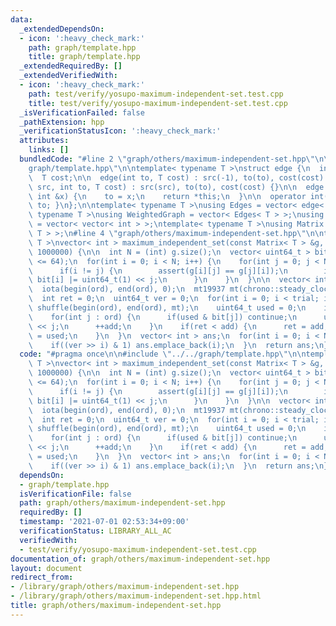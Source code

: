 ```yaml
---
data:
  _extendedDependsOn:
  - icon: ':heavy_check_mark:'
    path: graph/template.hpp
    title: graph/template.hpp
  _extendedRequiredBy: []
  _extendedVerifiedWith:
  - icon: ':heavy_check_mark:'
    path: test/verify/yosupo-maximum-independent-set.test.cpp
    title: test/verify/yosupo-maximum-independent-set.test.cpp
  _isVerificationFailed: false
  _pathExtension: hpp
  _verificationStatusIcon: ':heavy_check_mark:'
  attributes:
    links: []
  bundledCode: "#line 2 \"graph/others/maximum-independent-set.hpp\"\n\n#line 2 \"\
    graph/template.hpp\"\n\ntemplate< typename T >\nstruct edge {\n  int src, to;\n\
    \  T cost;\n\n  edge(int to, T cost) : src(-1), to(to), cost(cost) {}\n\n  edge(int\
    \ src, int to, T cost) : src(src), to(to), cost(cost) {}\n\n  edge &operator=(const\
    \ int &x) {\n    to = x;\n    return *this;\n  }\n\n  operator int() const { return\
    \ to; }\n};\n\ntemplate< typename T >\nusing Edges = vector< edge< T > >;\ntemplate<\
    \ typename T >\nusing WeightedGraph = vector< Edges< T > >;\nusing UnWeightedGraph\
    \ = vector< vector< int > >;\ntemplate< typename T >\nusing Matrix = vector< vector<\
    \ T > >;\n#line 4 \"graph/others/maximum-independent-set.hpp\"\n\ntemplate< typename\
    \ T >\nvector< int > maximum_independent_set(const Matrix< T > &g, int trial =\
    \ 1000000) {\n\n  int N = (int) g.size();\n  vector< uint64_t > bit(N);\n\n  assert(N\
    \ <= 64);\n  for(int i = 0; i < N; i++) {\n    for(int j = 0; j < N; j++) {\n\
    \      if(i != j) {\n        assert(g[i][j] == g[j][i]);\n        if(g[i][j])\
    \ bit[i] |= uint64_t(1) << j;\n      }\n    }\n  }\n\n  vector< int > ord(N);\n\
    \  iota(begin(ord), end(ord), 0);\n  mt19937 mt(chrono::steady_clock::now().time_since_epoch().count());\n\
    \  int ret = 0;\n  uint64_t ver = 0;\n  for(int i = 0; i < trial; i++) {\n   \
    \ shuffle(begin(ord), end(ord), mt);\n    uint64_t used = 0;\n    int add = 0;\n\
    \    for(int j : ord) {\n      if(used & bit[j]) continue;\n      used |= uint64_t(1)\
    \ << j;\n      ++add;\n    }\n    if(ret < add) {\n      ret = add;\n      ver\
    \ = used;\n    }\n  }\n  vector< int > ans;\n  for(int i = 0; i < N; i++) {\n\
    \    if((ver >> i) & 1) ans.emplace_back(i);\n  }\n  return ans;\n}\n"
  code: "#pragma once\n\n#include \"../../graph/template.hpp\"\n\ntemplate< typename\
    \ T >\nvector< int > maximum_independent_set(const Matrix< T > &g, int trial =\
    \ 1000000) {\n\n  int N = (int) g.size();\n  vector< uint64_t > bit(N);\n\n  assert(N\
    \ <= 64);\n  for(int i = 0; i < N; i++) {\n    for(int j = 0; j < N; j++) {\n\
    \      if(i != j) {\n        assert(g[i][j] == g[j][i]);\n        if(g[i][j])\
    \ bit[i] |= uint64_t(1) << j;\n      }\n    }\n  }\n\n  vector< int > ord(N);\n\
    \  iota(begin(ord), end(ord), 0);\n  mt19937 mt(chrono::steady_clock::now().time_since_epoch().count());\n\
    \  int ret = 0;\n  uint64_t ver = 0;\n  for(int i = 0; i < trial; i++) {\n   \
    \ shuffle(begin(ord), end(ord), mt);\n    uint64_t used = 0;\n    int add = 0;\n\
    \    for(int j : ord) {\n      if(used & bit[j]) continue;\n      used |= uint64_t(1)\
    \ << j;\n      ++add;\n    }\n    if(ret < add) {\n      ret = add;\n      ver\
    \ = used;\n    }\n  }\n  vector< int > ans;\n  for(int i = 0; i < N; i++) {\n\
    \    if((ver >> i) & 1) ans.emplace_back(i);\n  }\n  return ans;\n}\n"
  dependsOn:
  - graph/template.hpp
  isVerificationFile: false
  path: graph/others/maximum-independent-set.hpp
  requiredBy: []
  timestamp: '2021-07-01 02:53:34+09:00'
  verificationStatus: LIBRARY_ALL_AC
  verifiedWith:
  - test/verify/yosupo-maximum-independent-set.test.cpp
documentation_of: graph/others/maximum-independent-set.hpp
layout: document
redirect_from:
- /library/graph/others/maximum-independent-set.hpp
- /library/graph/others/maximum-independent-set.hpp.html
title: graph/others/maximum-independent-set.hpp
---
```

